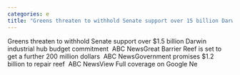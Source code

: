 ```yaml
---
categories: e
title: "Greens threaten to withhold Senate support over 15 billion Darwin industrial hub budget commitment  ABC News"
---
```

Greens threaten to withhold Senate support over $1.5 billion Darwin industrial hub budget commitment&nbsp;&nbsp;ABC NewsGreat Barrier Reef is set to get a further 200 million dollars&nbsp;&nbsp;ABC NewsGovernment promises $1.2 billion to repair reef&nbsp;&nbsp;ABC NewsView Full coverage on Google Ne